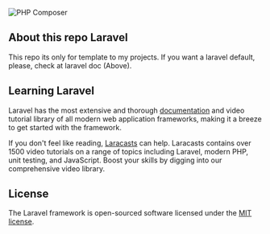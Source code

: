 ![PHP Composer](https://github.com/felipe-balloni/laravel7/workflows/PHP%20Composer/badge.svg)

## About this repo Laravel

This repo its only for template to my projects. If you want a laravel default, please, check at laravel doc (Above).

## Learning Laravel

Laravel has the most extensive and thorough [documentation](https://laravel.com/docs) and video tutorial library of all modern web application frameworks, making it a breeze to get started with the framework.

If you don't feel like reading, [Laracasts](https://laracasts.com) can help. Laracasts contains over 1500 video tutorials on a range of topics including Laravel, modern PHP, unit testing, and JavaScript. Boost your skills by digging into our comprehensive video library.

## License

The Laravel framework is open-sourced software licensed under the [MIT license](https://opensource.org/licenses/MIT).
